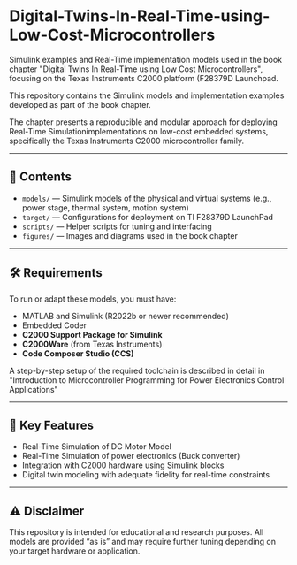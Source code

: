 # Digital-Twins-In-Real-Time-using-Low-Cost-Microcontrollers
Simulink examples and Real-Time implementation models used in the book chapter "Digital Twins In Real-Time using Low Cost Microcontrollers", focusing on the Texas Instruments C2000 platform (F28379D Launchpad.

This repository contains the Simulink models and implementation examples developed as part of the book chapter.

The chapter presents a reproducible and modular approach for deploying Real-Time Simulationimplementations on low-cost embedded systems, specifically the Texas Instruments C2000 microcontroller family.

---

## 📂 Contents

- `models/` — Simulink models of the physical and virtual systems (e.g., power stage, thermal system, motion system)
- `target/` — Configurations for deployment on TI F28379D LaunchPad
- `scripts/` — Helper scripts for tuning and interfacing
- `figures/` — Images and diagrams used in the book chapter

---

## 🛠 Requirements

To run or adapt these models, you must have:

- MATLAB and Simulink (R2022b or newer recommended)
- Embedded Coder
- **C2000 Support Package for Simulink**
- **C2000Ware** (from Texas Instruments)
- **Code Composer Studio (CCS)**

A step-by-step setup of the required toolchain is described in detail in "Introduction to Microcontroller Programming for Power Electronics Control Applications"

---

## 📌 Key Features

- Real-Time Simulation of DC Motor Model
- Real-Time Simulation of power electronics (Buck converter)
- Integration with C2000 hardware using Simulink blocks
- Digital twin modeling with adequate fidelity for real-time constraints

---

## ⚠️ Disclaimer

This repository is intended for educational and research purposes. All models are provided “as is” and may require further tuning depending on your target hardware or application.

